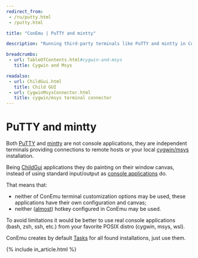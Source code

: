 ```yaml
---
redirect_from:
 - /ru/putty.html
 - /putty.html

title: "ConEmu | PuTTY and mintty"

description: "Running third-party terminals like PuTTY and mintty in ConEmu"

breadcrumbs:
 - url: TableOfContents.html#cygwin-and-msys
   title: Cygwin and Msys

readalso:
 - url: ChildGui.html
   title: Child GUI
 - url: CygwinMsysConnector.html
   title: cygwin/msys terminal connector
---
```


# PuTTY and mintty

Both [PuTTY](https://www.putty.org/) and [mintty](https://mintty.github.io/)
are not console applications, they are independent terminals providing connections
to remote hosts or your local [cygwin/msys](CygwinMsys.html) installation.

Being [ChildGui](ChildGui.html) applications they do painting on their window canvas,
instead of using standard input/output as [console applications](ConsoleApplication.html) do.

That means that:

* neither of ConEmu terminal customization options may be used, these applications
  have their own configuration and canvas;
* neither ([almost](ChildGui.html#hotkeys)) hotkey configured in ConEmu may be used.

To avoid limitations it would be better to use real console applications (bash, zsh, ssh, etc.)
from your favorite POSIX distro (cygwin, msys, wsl).

ConEmu creates by default [Tasks](Tasks.html#add-default-tasks) for all found installations,
just use them.

{% include in_article.html %}
